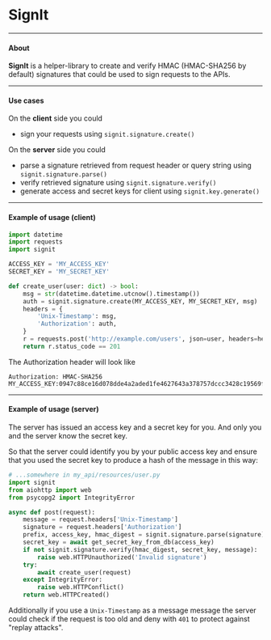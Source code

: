 # SignIt
---

#### About

**SignIt** is a helper-library to create and verify HMAC (HMAC-SHA256 by default) signatures that could be used to sign requests to the APIs.

---

#### Use cases

On the **client** side you could

- sign your requests using ``signit.signature.create()``

On the **server** side you could 

- parse a signature retrieved from request header or query string using ``signit.signature.parse()``
- verify retrieved signature using ``signit.signature.verify()``
- generate access and secret keys for client using ``signit.key.generate()``

---

#### Example of usage (client)

```py
import datetime
import requests
import signit

ACCESS_KEY = 'MY_ACCESS_KEY'
SECRET_KEY = 'MY_SECRET_KEY'

def create_user(user: dict) -> bool:
    msg = str(datetime.datetime.utcnow().timestamp())
    auth = signit.signature.create(MY_ACCESS_KEY, MY_SECRET_KEY, msg)
    headers = {
        'Unix-Timestamp': msg,
        'Authorization': auth,
    }
    r = requests.post('http://example.com/users', json=user, headers=headers)
    return r.status_code == 201
```

The Authorization header will look like

```http
Authorization: HMAC-SHA256 MY_ACCESS_KEY:0947c88ce16d078dde4a2aded1fe4627643a378757dccc3428c19569fea99542
```

---

#### Example of usage (server)

The server has issued an access key and a secret key for you. And only you and the server know the secret key.

So that the server could identify you by your public access key and ensure that you used the secret key to produce a hash of the message in this way:

```python
# ...somewhere in my_api/resources/user.py
import signit
from aiohttp import web
from psycopg2 import IntegrityError

async def post(request):
    message = request.headers['Unix-Timestamp']
    signature = request.headers['Authorization']
    prefix, access_key, hmac_digest = signit.signature.parse(signature)
    secret_key = await get_secret_key_from_db(access_key)
    if not signit.signature.verify(hmac_digest, secret_key, message):
        raise web.HTTPUnauthorized('Invalid signature')
    try:
        await create_user(request)
    except IntegrityError:
        raise web.HTTPConflict()
    return web.HTTPCreated()
```

Additionally if you use a ``Unix-Timestamp`` as a message message the server could check if the request is too old and deny with ``401`` to protect against "replay attacks".
